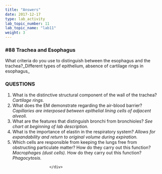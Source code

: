 ```yaml
---
title: "Answers"
date: 2017-12-17
type: lab_activity
lab_topic_number: 11
lab_topic_name: "lab11"
weight: 3
---
```

<div class="entrybody">
						<h3>#88 Trachea and Esophagus</h3>

<p>What criteria do you use to distinguish between the esophagus and the trachea?_Different types of epithelium, absence of cartilage rings in esophagus_</p>

<h3><span class="caps">QUESTIONS</span></h3>


<ol>
<li>What is the distinctive structural component of the wall of the trachea? <em>Cartilage rings.</em></li>
<li>What does the EM demonstrate regarding the air-blood barrier? <em>Capillaries are interposed between epithelial lining cells of adjacent alveoli.</em></li>
<li>What are the features that distinguish bronchi from bronchioles?  <em>See chart at beginning of lab description.</em></li>
<li>What is the importance of elastin in the respiratory system? <em>Allows for expandability and return to original volume during expiration.</em></li>
<li>Which cells are responsible from keeping the lungs free from obstructing particulate matter?  How do they carry out this function? <em>Macrophages (dust cells).</em>  How do they carry out this function?  <em>Phagocytosis.</em></li>
</ol>


						
						
						</div>
